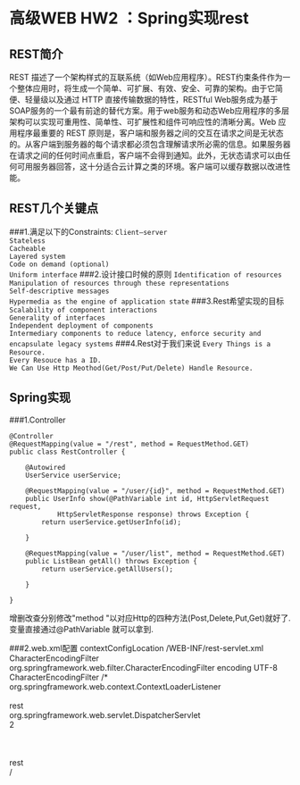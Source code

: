高级WEB HW2 ：Spring实现rest
============================
REST简介
--------
REST 描述了一个架构样式的互联系统（如Web应用程序）。REST约束条件作为一个整体应用时，将生成一个简单、可扩展、有效、安全、可靠的架构。由于它简便、轻量级以及通过 HTTP 直接传输数据的特性，RESTful Web服务成为基于SOAP服务的一个最有前途的替代方案。用于web服务和动态Web应用程序的多层架构可以实现可重用性、简单性、可扩展性和组件可响应性的清晰分离。Web 应用程序最重要的 REST 原则是，客户端和服务器之间的交互在请求之间是无状态的。从客户端到服务器的每个请求都必须包含理解请求所必需的信息。如果服务器在请求之间的任何时间点重启，客户端不会得到通知。此外，无状态请求可以由任何可用服务器回答，这十分适合云计算之类的环境。客户端可以缓存数据以改进性能。

REST几个关键点
--------------
###1.满足以下的Constraints:
`Client–server`  
`Stateless`  
`Cacheable`  
`Layered system`  
`Code on demand (optional)`  
`Uniform interface`
###2.设计接口时候的原则
`Identification of resources`  
`Manipulation of resources through these representations`  
`Self-descriptive messages`  
`Hypermedia as the engine of application state`
###3.Rest希望实现的目标
`Scalability of component interactions`  
`Generality of interfaces`  
`Independent deployment of components`  
`Intermediary components to reduce latency, enforce security and encapsulate legacy systems` 
###4.Rest对于我们来说
`Every Things is a Resource.`   
`Every Resouce has a ID.`   
`We Can Use Http Meothod(Get/Post/Put/Delete) Handle Resource.`

Spring实现
----------

###1.Controller

	@Controller
	@RequestMapping(value = "/rest", method = RequestMethod.GET)
	public class RestController {

		@Autowired
		UserService userService;

		@RequestMapping(value = "/user/{id}", method = RequestMethod.GET)
		public UserInfo show(@PathVariable int id, HttpServletRequest request,
				HttpServletResponse response) throws Exception {
			return userService.getUserInfo(id);

		}

		@RequestMapping(value = "/user/list", method = RequestMethod.GET)
		public ListBean getAll() throws Exception {
			return userService.getAllUsers();

		}

	}
增删改查分别修改"method "以对应Http的四种方法(Post,Delete,Put,Get)就好了.变量直接通过@PathVariable 就可以拿到.

###2.web.xml配置
	<context-param>
		<param-name>contextConfigLocation</param-name>
		<param-value>/WEB-INF/rest-servlet.xml</param-value>
	</context-param>
	<filter>
		<filter-name>CharacterEncodingFilter</filter-name>
		<filter-class>org.springframework.web.filter.CharacterEncodingFilter</filter-class>
		<init-param>
			<param-name>encoding</param-name>
			<param-value>UTF-8</param-value>
		</init-param>
	</filter>
	<filter-mapping>
		<filter-name>CharacterEncodingFilter</filter-name>
		<url-pattern>/*</url-pattern>
	</filter-mapping>
	<listener>
		<listener-class>org.springframework.web.context.ContextLoaderListener</listener-class>
	</listener>
	<servlet>  
		<!-- 配置一个Servlet，有这个Servlet统一调度页面的请求 -->  
		<servlet-name>rest</servlet-name>  
		<servlet-class>org.springframework.web.servlet.DispatcherServlet</servlet-class>  
		<load-on-startup>2</load-on-startup>  
	</servlet>  
	<servlet-mapping>  
        <!-- 映射路径，不要写成了/*那样会拦截所有的访问，连JSP页面都访问不了 -->  
		<servlet-name>rest</servlet-name>  
		<url-pattern>/</url-pattern>  
	</servlet-mapping>  


